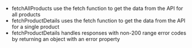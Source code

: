 - fetchAllProducts use the fetch function to get the data from the API for all products
- fetchProductDetails uses the fetch function to get the data from the API for a single product
- fetchProductDetails handles responses with non-200 range error codes by returning an object with an error property
